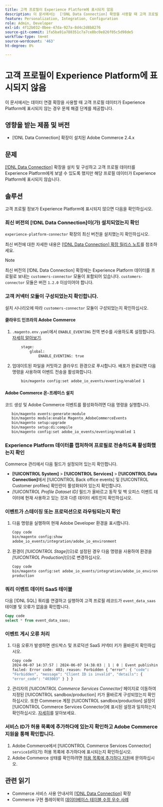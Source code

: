 ```yaml
---
title: 고객 프로필이 Experience Platform에 표시되지 않음
description: 이 문서에서는  [!DNL Data Connection] 확장을 사용할 때 고객 프로필 데이터가 Experience Platform에 표시되지 않는 경우의 문제 해결 단계를 제공합니다.
feature: Personalization, Integration, Configuration
role: Admin, Developer
exl-id: 4f12b032-0bee-47da-927a-8d4c2d8b8276
source-git-commit: 1fa5ba91a788351c7a7ce8bc0e826f05c5d98de5
workflow-type: tm+mt
source-wordcount: '463'
ht-degree: 0%

---
```


# 고객 프로필이 Experience Platform에 표시되지 않음

이 문서에서는 데이터 연결 확장을 사용할 때 고객 프로필 데이터가 Experience Platform에 표시되지 않는 경우 문제 해결 단계를 제공합니다.

## 영향을 받는 제품 및 버전

* [!DNL Data Connection] 확장이 설치된 Adobe Commerce 2.4.x

## 문제

[[!DNL Data Connection]](https://experienceleague.adobe.com/ko/docs/commerce-merchant-services/data-connection/overview) 확장을 설치 및 구성하고 고객 프로필 데이터를 Experience Platform에게 보낼 수 있도록 했지만 해당 프로필 데이터가 Experience Platform에 표시되지 않습니다.

## 솔루션

고객 프로필 정보가 Experience Platform에 표시되지 않으면 다음을 확인하십시오.

### 최신 버전의 [!DNL Data Connection]이(가) 설치되었는지 확인

`experience-platform-connector` 확장의 최신 버전을 설치했는지 확인하십시오.

최신 버전에 대한 자세한 내용은 [[!DNL Data Connection] 확장 릴리스 노트](https://experienceleague.adobe.com/ko/docs/commerce-merchant-services/data-connection/release-notes)를 참조하세요.

>[!NOTE]
>
>최신 버전의 [!DNL Data Connection] 확장에는 Experience Platform 데이터를 프로필로 보내는 `customers-connector` 모듈이 포함되어 있습니다. `customers-connector` 모듈은 버전 `1.2.0` 이상이어야 합니다.

### 고객 커넥터 모듈이 구성되었는지 확인합니다.

설치 시나리오에 따라 `customers-connector` 모듈이 구성되었는지 확인하십시오.

#### 클라우드 인프라의 Adobe Commerce

1. `.magento.env.yaml`에서 `ENABLE_EVENTING` 전역 변수를 사용하도록 설정합니다. [자세히 알아보기](https://experienceleague.adobe.com/ko/docs/commerce-cloud-service/user-guide/configure/env/stage/variables-global).

   ```bash
       stage:
           global:
               ENABLE_EVENTING: true
   ```

1. 업데이트된 파일을 커밋하고 클라우드 환경으로 푸시합니다. 배포가 완료되면 다음 명령을 사용하여 이벤트 전송을 활성화합니다.

   ```bash
       bin/magento config:set adobe_io_events/eventing/enabled 1
   ```

#### Adobe Commerce 온-프레미스 설치

코드 생성 및 Adobe Commerce 이벤트를 활성화하려면 다음 명령을 실행합니다.

```bash
   bin/magento events:generate:module
   bin/magento module:enable Magento_AdobeCommerceEvents
   bin/magento setup:upgrade
   bin/magento setup:di:compile
   bin/magento config:set adobe_io_events/eventing/enabled 1
```

### Experience Platform 데이터를 캡처하여 프로필로 전송하도록 활성화했는지 확인

Commerce 관리에서 다음 필드가 설정되어 있는지 확인합니다.

* **[!UICONTROL System]** > **[!UICONTROL Services]** > **[!UICONTROL Data Connection]**&#x200B;에서 [!UICONTROL Back office events] 및 [!UICONTROL Customer profiles] 확인란이 활성화되어 있는지 확인합니다.
* *[!UICONTROL Profile Dataset ID]* 필드가 올바르고 동작 및 백 오피스 이벤트 데이터에 현재 사용하고 있는 것과 다른 데이터 세트인지 확인하십시오.

### 이벤트가 스테이징 또는 프로덕션으로 라우팅되는지 확인

1. 다음 명령을 실행하여 현재 Adobe Developer 환경을 표시합니다.

   ```bash
   Copy code
   bin/magento config:show
   adobe_io_events/integration/adobe_io_environment
   ```

1. 환경이 *[!UICONTROL Stage]*(으)로 설정된 경우 다음 명령을 사용하여 환경을 *[!UICONTROL Production]*(으)로 변경하십시오.

   ```bash
   Copy code
   bin/magento config:set adobe_io_events/integration/adobe_io_environment
   production
   ```

### 쿼리 이벤트 데이터 SaaS 테이블

다음 [!DNL SQL] 쿼리를 연결하고 실행하여 고객 프로필 레코드가
`event_data_saas` 테이블 및 오류가 없음을 확인합니다.

```sql
Copy code
select * from event_data_saas;
```

### 이벤트 게시 오류 처리

1. 다음 오류가 발생하면 샌드박스 및 프로덕션 SaaS 커넥터 키가 올바른지 확인하십시오.

   ```css
   Copy code
   2024-06-07 14:37:57 | 2024-06-07 14:38:03 | 1 | 0 | Event publishing
   failed: Error code: 403; reason: Forbidden { "error": { "code":
   "Forbidden", "message": "Client ID is invalid", "details": {
   "error_code": "403003" } } }
   ```

1. 관리자의 *[!UICONTROL Commerce Services Connector]* 페이지로 이동하여 지정된 [!UICONTROL sandbox/production] 키가 올바르게 구성되었는지 확인하십시오. 또한 Commerce 계정 [!UICONTROL sandbox/production] 설정이 [!UICONTROL Commerce Services Connector]에 표시된 설정과 일치하는지 확인하십시오. [자세히](https://experienceleague.adobe.com/ko/docs/commerce-merchant-services/user-guides/integration-services/saas#apikey)를 알아보세요.

### 서비스 ID가 허용 목록에 추가하다에 있는지 확인하고 Adobe Commerce 지원을 통해 확인합니다.

1. Adobe Commerce에서 [!UICONTROL Commerce Services Connector] `serviceId`이(가) 허용 목록에 추가하다에 표시되는지 확인하십시오.
1. Adobe Commerce 상태를 확인하려면 [허용 목록에 추가하다 지원](https://experienceleague.adobe.com/ko/docs/commerce-knowledge-base/kb/help-center-guide/magento-help-center-user-guide)에 문의하십시오.

## 관련 읽기

* Commerce 서비스 사용 안내서의 [[!DNL Data Connection]](https://experienceleague.adobe.com/ko/docs/commerce-merchant-services/data-connection/overview) 확장
* Commerce 구현 플레이북의 [데이터베이스 테이블 수정 우수 사례](https://experienceleague.adobe.com/ko/docs/commerce-operations/implementation-playbook/best-practices/development/modifying-core-and-third-party-tables#why-adobe-recommends-avoiding-modifications)
